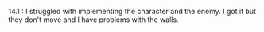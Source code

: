 14.1 : I struggled with implementing the character and the enemy. I got it but they don't move and I have problems with the walls.
